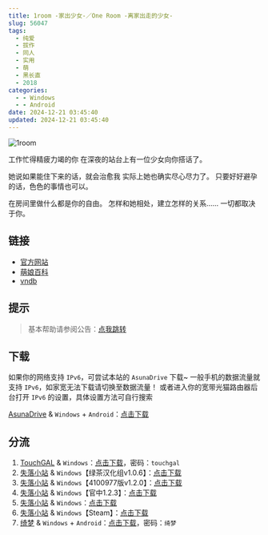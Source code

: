 ```yaml
---
title: 1room -家出少女-／One Room -离家出走的少女-
slug: 56047
tags:
  - 纯爱
  - 拔作
  - 同人
  - 实用
  - 萌
  - 黑长直
  - 2018
categories:
  - - Windows
  - - Android
date: 2024-12-21 03:45:40
updated: 2024-12-21 03:45:40
---
```


![1room](https://static.saop.cc/vns/img/1room.webp)

工作忙得精疲力竭的你
在深夜的站台上有一位少女向你搭话了。

她说如果能住下来的话，就会治愈我
实际上她也确实尽心尽力了。
只要好好避孕的话，色色的事情也可以。

在房间里做什么都是你的自由。
怎样和她相处，建立怎样的关系……
一切都取决于你。

<!-- more -->

## 链接

- [官方网站](https://cultparthia.com/1room/)
- [萌娘百科](https://zh.moegirl.org.cn/zh-hans/1room_-%E5%AE%B6%E5%87%BA%E5%B0%91%E5%A5%B3-)
- [vndb](https://vndb.org/v26837)

## 提示

> 基本帮助请参阅公告：[点我跳转](/p/announcement/)

## 下载

如果你的网络支持 `IPv6`，可尝试本站的 `AsunaDrive` 下载~
一般手机的数据流量就支持 `IPv6`，如家宽无法下载请切换至数据流量！
或者进入你的宽带光猫路由器后台打开 `IPv6` 的设置，具体设置方法可自行搜索

[AsunaDrive](https://drive.saop.cc/) & `Windows` + `Android`：[点击下载](https://drive.saop.cc/VNS/1room)

## 分流

1. [TouchGAL](https://www.touchgal.io/) & `Windows`：[点击下载](https://pan.touchgal.net/s/RxqeC7)，密码：`touchgal`
2. [失落小站](https://www.shinnku.com/) & `Windows`【绿茶汉化组v1.0.6】：[点击下载](https://www.shinnku.com/api/download/0/win/1room%20-%E5%AE%B6%E5%87%BA%E5%B0%91%E5%A5%B3/1room%20-%E5%AE%B6%E5%87%BA%E5%B0%91%E5%A5%B3v1.0.6(%E7%BB%BF%E8%8C%B6%E6%B1%89%E5%8C%96%E7%BB%84).7z)
3. [失落小站](https://www.shinnku.com/) & `Windows`【4100977版v1.2.0】：[点击下载](https://www.shinnku.com/api/download/0/win/1room%20-%E5%AE%B6%E5%87%BA%E5%B0%91%E5%A5%B3/1room%20-%E5%AE%B6%E5%87%BA%E5%B0%91%E5%A5%B3v1.2.0(4100977%E7%89%88).7z)
4. [失落小站](https://www.shinnku.com/) & `Windows`【官中1.2.3】：[点击下载](https://www.shinnku.com/api/download/0/win/1room%20-%E5%AE%B6%E5%87%BA%E5%B0%91%E5%A5%B3/1room%20-%E5%AE%B6%E5%87%BA%E5%B0%91%E5%A5%B3v1.2.3(%E5%AE%98%E4%B8%AD).7z)
5. [失落小站](https://www.shinnku.com/) & `Windows`：[点击下载](https://www.shinnku.com/api/download/zd/1001-1500/[180803][%E3%83%91%E3%83%AB%E3%83%86%E3%82%A3%E3%82%A2%E6%95%99%E5%9B%A3]%201room%20-%E5%AE%B6%E5%87%BA%E5%B0%91%E5%A5%B3-.rar)
6. [失落小站](https://www.shinnku.com/) & `Windows`【Steam】：[点击下载](https://www.shinnku.com/api/download/zd/1501-2000/[200505][%E3%83%91%E3%83%AB%E3%83%86%E3%82%A3%E3%82%A2%E6%95%99%E5%9B%A3]%201room%20-%E5%AE%B6%E5%87%BA%E5%B0%91%E5%A5%B3-%20steam%E7%89%88%20(files).rar)
7. [绮梦](https://acgs.one/) & `Windows` + `Android`：[点击下载](https://game.acgs.one/game/634.html)，密码：`绮梦`
